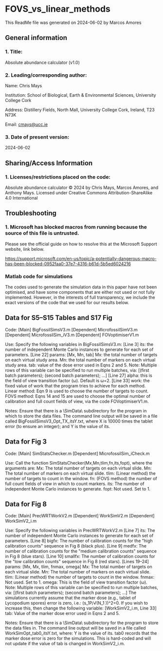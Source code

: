 # FOVS_vs_linear_methods
This ReadMe file was generated on 2024-06-02 by Marcos Amores

## General information

### 1. Title:
   
  Absolute abundance calculator (v1.0)

### 2. Leading/corresponding author:
   
  Name: Chris Mays

  Institution: School of Biological, Earth & Environmental Sciences, University College Cork
  
  Address: Distillery Fields, North Mall, University College Cork, Ireland, T23 N73K
  
  Email: cmays@ucc.ie

### 3. Date of present version:
   
  2024-06-02


## Sharing/Access Information

### 1. Licenses/restrictions placed on the code:
   
  Absolute abundance calculator © 2024 by Chris Mays, Marcos Amores, and Anthony Mays. Licensed under Creative Commons Attribution-ShareAlike 4.0 International

## Troubleshooting

### 1. Microsoft has blocked macros from running because the source of this file is untrusted.

  Please see the official guide on how to resolve this at the Microsoft Support website, link below.
  
  https://support.microsoft.com/en-us/topic/a-potentially-dangerous-macro-has-been-blocked-0952faa0-37e7-4316-b61d-5b5ed6024216


### Matlab code for simulations
The codes used to generate the simulation data in this paper have not been optimised, and have some components that are either not used or not fully implemented. However, in the interests of full transparency, we include the exact versions of the code that we used for our results below.

## Data for S5–S15 Tables and S17 Fig
Code:
	[Main] BigFossilSimsV3.m
	[Dependent] MicrofossilSimV3.m
	[Dependent] MicrofossilSim_iV3.m
	[Dependent] FOVoptimiserV1.m

Use:
Specify the following variables in BigFossilSimsV3.m:
	[Line 3] its: the number of independent Monte Carlo instances to generate for each set of parameters.
	[Line 22] params: [Mx, Mn, tab]
	Mx: the total number of targets on each virtual study area.
	Mn: the total number of markers on each virtual study area.
	tab: value of the dose error used in Eqns 2 and 5.
	Note: Multiple rows of this variable can be specified to run multiple batches, via: [(first batch parameters); (second batch parameters); ...]
	[Line 27] alpha: this is the field of view transition factor (ω). Default is ω=2.
	[Line 33] work: the fixed value of work that the program tries to achieve for each method.
	Linear method: Eqn 9 is used to choose the number of targets to count.
	FOVS method: Eqns 14 and 15 are used to choose the optimal number of calibration and full count fields of view, via the code FOVoptimiserV1.m.

Notes:
	Ensure that there is a \SimData\ subdirectory for the program in which to store the data files.
	The command line output will be saved in a file called BigFossilSimsV3_Opt_TX_itsY.txt, where
	X is 10000 times the tablet error (to ensure an integer); and
	Y is the value of its.

## Data for Fig 3
Code:
	[Main] SimStatsChecker.m
	[Dependent] MicrofossilSim_iCheck.m

Use: 
Call the function SimStatsChecker(Mx,Mn,tlim,fn,its,fopt), where the arguments are:
	Mx: The total number of targets on each virtual slide.
	Mn: The total number of markers on each virtual slide.
	tlim: (Linear method) the number of targets to count in the window.
	fn: (FOVS method) the number of full count fields of view in which to count markers.
	its: The number of independent Monte Carlo instances to generate.
	fopt: Not used. Set to 1.


## Data for Fig 8
Code:
	[Main] PrecWRTWorkV2.m
	[Dependent] WorkSimV2.m
	[Dependent] WorkSimV2_i.m

Use:
Specify the following variables in PrecWRTWorkV2.m
	[Line 7] its: The number of independent Monte Carlo instances to generate for each set of parameters.
	[Line 8] bigfx: The number of calibration counts for the "high calibration counts" sequence in Fig 8 (black plus).
	[Line 9] medfx: The number of calibration counts for the "medium calibration counts" sequence in Fig 8 (blue stars).
	[Line 10] smallfx: The number of calibration counts for the "low calibration counts" sequence in Fig 8 (red stars).
	[Lines 19–24] params: [Mx, Mx, tlim, fnmax, omega]
	Mx: The total number of targets on each virtual slide.
	Mn: The total number of markers on each virtual slide.
	tlim: (Linear method) the number of targets to count in the window.
	fnmax: Not used. Set to 1.
	omega: This is the field of view transition factor (ω).
	Note: Multiple rows of this variable can be specified to run multiple batches, via: [(first batch parameters); (second batch parameters); ...]
The simulations currently assume that the marker dose (e.g., tablet of Lycopodium spores) error is zero, i.e.: (s_1P/√(N_1 ))^2=0. If you wish to increase this, then change the following variable:
	[WorkSimV2_i.m, Line 33] tab: Value of the marker dose error used in Eqns 2 and 5.

Notes:
	Ensure that there is a \SimData\ subdirectory for the program to store the data files in.
	The command line output will be saved in a file called WorkSimOpt_tab0_itsY.txt, where:
	Y is the value of its.
   tab0 records that the marker dose error is zero for the simulations. This is hard-coded and will not update if the value of tab is changed in WorkSimV2_i.m.
